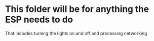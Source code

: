 # This folder will be for anything the ESP needs to do

That includes turning the lights on and off and processing networking